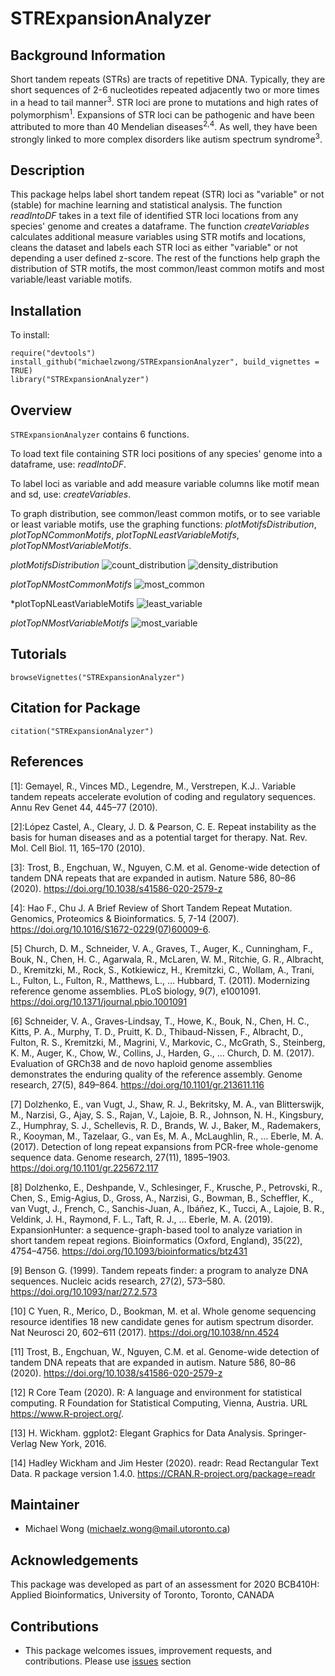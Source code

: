 # STRExpansionAnalyzer

## Background Information
Short tandem repeats (STRs) are tracts of repetitive DNA. Typically, they are
short sequences of 2-6 nucleotides repeated adjacently two or more times in a head
to tail manner<sup>3</sup>. STR loci are prone to mutations and high rates of polymorphism<sup>1</sup>. Expansions
of STR loci can be pathogenic and have been attributed to more than 40 Mendelian diseases<sup>2,4</sup>.
As well, they have been strongly linked to more complex disorders like autism spectrum syndrome<sup>3</sup>.

## Description
This package helps label short tandem repeat (STR) loci as "variable" or not (stable) for machine learning and statistical analysis.
The function *readIntoDF* takes in a text file of identified STR loci locations from any species' genome and creates a dataframe.
The function *createVariables* calculates additional measure variables using STR motifs and locations, cleans the dataset and labels each STR loci as either "variable" or not depending a user defined z-score.
The rest of the functions help graph the distribution of STR motifs, the most common/least common motifs and most variable/least variable motifs.


## Installation
To install:
```
require("devtools")
install_github("michaelzwong/STRExpansionAnalyzer", build_vignettes = TRUE)
library("STRExpansionAnalyzer")
```

## Overview
`STRExpansionAnalyzer` contains 6 functions.

To load text file containing STR loci positions of any species' genome 
into a dataframe, use: *readIntoDF*.

To label loci as variable and add measure variable columns like motif mean and
sd, use: *createVariables*.

To graph distribution, see common/least common motifs, or to see variable or 
least variable motifs, use the graphing functions: *plotMotifsDistribution*, *plotTopNCommonMotifs*, *plotTopNLeastVariableMotifs*, *plotTopNMostVariableMotifs*.

*plotMotifsDistribution*
![count_distribution](https://github.com/michaelzwong/STRExpansionAnalyzer/blob/main/inst/extdata/motif_count_distribution.png)
![density_distribution](https://github.com/michaelzwong/STRExpansionAnalyzer/blob/main/inst/extdata/motif_density_distribution.png)

*plotTopNMostCommonMotifs*
![most_common](https://github.com/michaelzwong/STRExpansionAnalyzer/blob/main/inst/extdata/most_common_mofits.png)

*plotTopNLeastVariableMotifs
![least_variable](https://github.com/michaelzwong/STRExpansionAnalyzer/blob/main/inst/extdata/least_variable_motifs.png)

*plotTopNMostVariableMotifs*
![most_variable](https://github.com/michaelzwong/STRExpansionAnalyzer/blob/main/inst/extdata/most_variable_motifs.png)




## Tutorials
```
browseVignettes("STRExpansionAnalyzer")
```
## Citation for Package
```
citation("STRExpansionAnalyzer")
```

## References
[1]: Gemayel, R., Vinces MD., Legendre, M., Verstrepen, K.J.. Variable tandem repeats accelerate evolution of coding and regulatory sequences. Annu Rev Genet 44, 445–77 (2010).

[2]:López Castel, A., Cleary, J. D. & Pearson, C. E. Repeat instability as the basis for human diseases and as a potential target for therapy. Nat. Rev. Mol. Cell Biol. 11, 165–170 (2010).

[3]: Trost, B., Engchuan, W., Nguyen, C.M. et al. Genome-wide detection of tandem DNA repeats that are expanded in autism. Nature 586, 80–86 (2020). https://doi.org/10.1038/s41586-020-2579-z

[4]: Hao F., Chu J. A Brief Review of Short Tandem Repeat Mutation. Genomics, Proteomics & Bioinformatics. 5, 7-14 (2007). https://doi.org/10.1016/S1672-0229(07)60009-6.

[5] Church, D. M., Schneider, V. A., Graves, T., Auger, K., Cunningham, F., Bouk, N., Chen, H. C., Agarwala, R., McLaren, W. M., Ritchie, G. R., Albracht, D., Kremitzki, M., Rock, S., Kotkiewicz, H., Kremitzki, C., Wollam, A., Trani, L., Fulton, L., Fulton, R., Matthews, L., … Hubbard, T. (2011). Modernizing reference genome assemblies. PLoS biology, 9(7), e1001091. https://doi.org/10.1371/journal.pbio.1001091

[6] Schneider, V. A., Graves-Lindsay, T., Howe, K., Bouk, N., Chen, H. C., Kitts, P. A., Murphy, T. D., Pruitt, K. D., Thibaud-Nissen, F., Albracht, D., Fulton, R. S., Kremitzki, M., Magrini, V., Markovic, C., McGrath, S., Steinberg, K. M., Auger, K., Chow, W., Collins, J., Harden, G., … Church, D. M. (2017). Evaluation of GRCh38 and de novo haploid genome assemblies demonstrates the enduring quality of the reference assembly. Genome research, 27(5), 849–864. https://doi.org/10.1101/gr.213611.116

[7] Dolzhenko, E., van Vugt, J., Shaw, R. J., Bekritsky, M. A., van Blitterswijk, M., Narzisi, G., Ajay, S. S., Rajan, V., Lajoie, B. R., Johnson, N. H., Kingsbury, Z., Humphray, S. J., Schellevis, R. D., Brands, W. J., Baker, M., Rademakers, R., Kooyman, M., Tazelaar, G., van Es, M. A., McLaughlin, R., … Eberle, M. A. (2017). Detection of long repeat expansions from PCR-free whole-genome sequence data. Genome research, 27(11), 1895–1903. https://doi.org/10.1101/gr.225672.117

[8] Dolzhenko, E., Deshpande, V., Schlesinger, F., Krusche, P., Petrovski, R., Chen, S., Emig-Agius, D., Gross, A., Narzisi, G., Bowman, B., Scheffler, K., van Vugt, J., French, C., Sanchis-Juan, A., Ibáñez, K., Tucci, A., Lajoie, B. R., Veldink, J. H., Raymond, F. L., Taft, R. J., … Eberle, M. A. (2019). ExpansionHunter: a sequence-graph-based tool to analyze variation in short tandem repeat regions. Bioinformatics (Oxford, England), 35(22), 4754–4756. https://doi.org/10.1093/bioinformatics/btz431

[9] Benson G. (1999). Tandem repeats finder: a program to analyze DNA sequences. Nucleic acids research, 27(2), 573–580. https://doi.org/10.1093/nar/27.2.573

[10] C Yuen, R., Merico, D., Bookman, M. et al. Whole genome sequencing resource identifies 18 new candidate genes for autism spectrum disorder. Nat Neurosci 20, 602–611 (2017). https://doi.org/10.1038/nn.4524

[11] Trost, B., Engchuan, W., Nguyen, C.M. et al. Genome-wide detection of tandem DNA repeats that are expanded in autism. Nature 586, 80–86 (2020). https://doi.org/10.1038/s41586-020-2579-z

[12] R Core Team (2020). R: A language and environment for statistical 
computing. R Foundation for Statistical Computing, Vienna, Austria. URL https://www.R-project.org/.

[13] H. Wickham. ggplot2: Elegant Graphics for Data Analysis. Springer-Verlag
New York, 2016.

[14] Hadley Wickham and Jim Hester (2020). readr: Read Rectangular Text Data.
R package version 1.4.0. https://CRAN.R-project.org/package=readr

## Maintainer
* Michael Wong (michaelz.wong@mail.utoronto.ca)

## Acknowledgements

This package was developed as part of an assessment for 2020 BCB410H: Applied Bioinformatics, University of Toronto, Toronto, CANADA

## Contributions
* This package welcomes issues, improvement requests, and contributions. Please use [issues](https://github.com/michaelzwong/STRExpansionAnalyzer/issues) section
